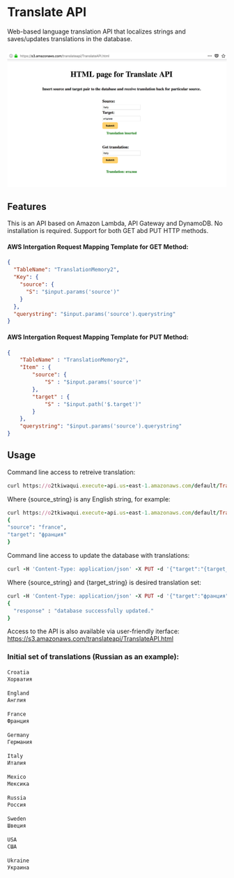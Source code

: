 # Translate API
  Web-based language translation API that localizes strings and saves/updates translations in the database.
###
   ![alt text](https://raw.githubusercontent.com/kagishev/TranslateApi/master/TranslateAPI.png)
## Features
  This is an API based on Amazon Lambda, API Gateway and DynamoDB. No installation is required. Support for both GET abd PUT HTTP methods.
  
  #### AWS Intergation Request Mapping Template for GET Method:
  ```json
  {
    "TableName": "TranslationMemory2",
    "Key": {
      "source": {
        "S": "$input.params('source')"
      }
    },
    "querystring": "$input.params('source').querystring"
  }
  ```
  #### AWS Intergation Request Mapping Template for PUT Method:
  ```json
  {
      "TableName" : "TranslationMemory2",
      "Item" : {
          "source": {
              "S" : "$input.params('source')"
          },
          "target" : {
              "S" : "$input.path('$.target')"
          }
      },
      "querystring": "$input.params('source').querystring"
  }
  ```

## Usage
  Command line access to retreive translation:
  ```ruby
  curl https://o2tkiwaqui.execute-api.us-east-1.amazonaws.com/default/TranslateApi/{source_string}-X GET
  ```
  Where {source_string} is any English string, for example:
  ```ruby
  curl https://o2tkiwaqui.execute-api.us-east-1.amazonaws.com/default/TranslateApi/france -X GET
{
  "source": "france",
  "target": "франция"
}
  ```
  Command line access to update the database with translations:
  ```ruby
  curl -H 'Content-Type: application/json' -X PUT -d '{"target":"{target_string}"}' https://o2tkiwaqui.execute-api.us-east-1.amazonaws.com/default/TranslateApi/{source_string} && echo
  ```
  Where {source_string} and {target_string} is desired translation set:
  ```ruby
  curl -H 'Content-Type: application/json' -X PUT -d '{"target":"франция"}' https://o2tkiwaqui.execute-api.us-east-1.amazonaws.com/default/TranslateApi/france
  {
    "response" : "database successfully updated."
  }

  ```

Access to the API is also available via user-friendly iterface:
https://s3.amazonaws.com/translateapi/TranslateAPI.html

### Initial set of translations (Russian as an example):
```
Croatia
Хорватия
 
England
Англия
 
France
Франция
 
Germany
Германия
 
Italy
Италия
 
Mexico
Мексика
 
Russia
Россия
 
Sweden
Швеция
 
USA
США
 
Ukraine
Украина

```
